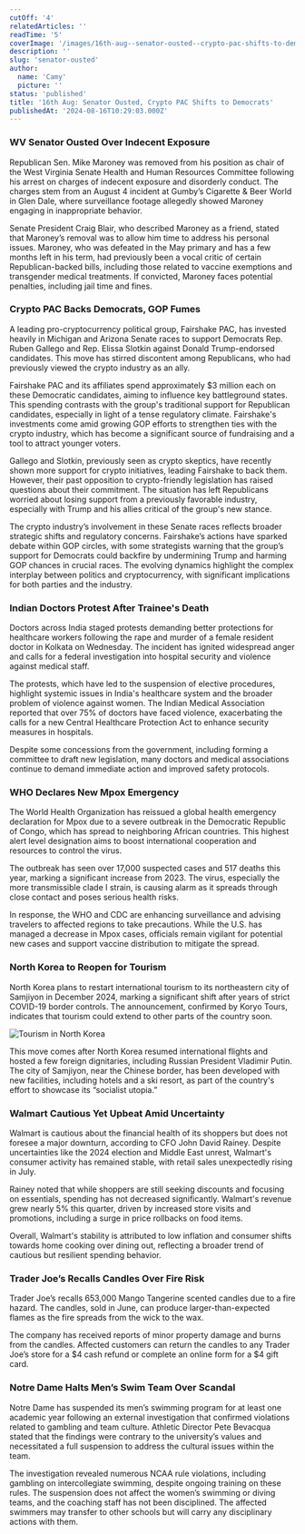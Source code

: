```yaml
---
cutOff: '4'
relatedArticles: ''
readTime: '5'
coverImage: '/images/16th-aug--senator-ousted--crypto-pac-shifts-to-democrats-UzMz.webp'
description: ''
slug: 'senator-ousted'
author:
  name: 'Camy'
  picture: ''
status: 'published'
title: '16th Aug: Senator Ousted, Crypto PAC Shifts to Democrats'
publishedAt: '2024-08-16T10:29:03.000Z'
---
```


### WV Senator Ousted Over Indecent Exposure

Republican Sen. Mike Maroney was removed from his position as chair of the West Virginia Senate Health and Human Resources Committee following his arrest on charges of indecent exposure and disorderly conduct. The charges stem from an August 4 incident at Gumby’s Cigarette & Beer World in Glen Dale, where surveillance footage allegedly showed Maroney engaging in inappropriate behavior.

Senate President Craig Blair, who described Maroney as a friend, stated that Maroney’s removal was to allow him time to address his personal issues. Maroney, who was defeated in the May primary and has a few months left in his term, had previously been a vocal critic of certain Republican-backed bills, including those related to vaccine exemptions and transgender medical treatments. If convicted, Maroney faces potential penalties, including jail time and fines.

### Crypto PAC Backs Democrats, GOP Fumes

A leading pro-cryptocurrency political group, Fairshake PAC, has invested heavily in Michigan and Arizona Senate races to support Democrats Rep. Ruben Gallego and Rep. Elissa Slotkin against Donald Trump-endorsed candidates. This move has stirred discontent among Republicans, who had previously viewed the crypto industry as an ally.

Fairshake PAC and its affiliates spend approximately $3 million each on these Democratic candidates, aiming to influence key battleground states. This spending contrasts with the group's traditional support for Republican candidates, especially in light of a tense regulatory climate. Fairshake's investments come amid growing GOP efforts to strengthen ties with the crypto industry, which has become a significant source of fundraising and a tool to attract younger voters.

Gallego and Slotkin, previously seen as crypto skeptics, have recently shown more support for crypto initiatives, leading Fairshake to back them. However, their past opposition to crypto-friendly legislation has raised questions about their commitment. The situation has left Republicans worried about losing support from a previously favorable industry, especially with Trump and his allies critical of the group's new stance.

The crypto industry’s involvement in these Senate races reflects broader strategic shifts and regulatory concerns. Fairshake’s actions have sparked debate within GOP circles, with some strategists warning that the group’s support for Democrats could backfire by undermining Trump and harming GOP chances in crucial races. The evolving dynamics highlight the complex interplay between politics and cryptocurrency, with significant implications for both parties and the industry.

### Indian Doctors Protest After Trainee's Death

Doctors across India staged protests demanding better protections for healthcare workers following the rape and murder of a female resident doctor in Kolkata on Wednesday. The incident has ignited widespread anger and calls for a federal investigation into hospital security and violence against medical staff.

The protests, which have led to the suspension of elective procedures, highlight systemic issues in India's healthcare system and the broader problem of violence against women. The Indian Medical Association reported that over 75% of doctors have faced violence, exacerbating the calls for a new Central Healthcare Protection Act to enhance security measures in hospitals.

Despite some concessions from the government, including forming a committee to draft new legislation, many doctors and medical associations continue to demand immediate action and improved safety protocols.

### WHO Declares New Mpox Emergency

The World Health Organization has reissued a global health emergency declaration for Mpox due to a severe outbreak in the Democratic Republic of Congo, which has spread to neighboring African countries. This highest alert level designation aims to boost international cooperation and resources to control the virus.

The outbreak has seen over 17,000 suspected cases and 517 deaths this year, marking a significant increase from 2023. The virus, especially the more transmissible clade I strain, is causing alarm as it spreads through close contact and poses serious health risks.

In response, the WHO and CDC are enhancing surveillance and advising travelers to affected regions to take precautions. While the U.S. has managed a decrease in Mpox cases, officials remain vigilant for potential new cases and support vaccine distribution to mitigate the spread.

### North Korea to Reopen for Tourism

North Korea plans to restart international tourism to its northeastern city of Samjiyon in December 2024, marking a significant shift after years of strict COVID-19 border controls. The announcement, confirmed by Koryo Tours, indicates that tourism could extend to other parts of the country soon.

![Tourism in North Korea](/images/16th-aug--senator-ousted--crypto-pac-shifts-to-democrats-czMD.webp)

This move comes after North Korea resumed international flights and hosted a few foreign dignitaries, including Russian President Vladimir Putin. The city of Samjiyon, near the Chinese border, has been developed with new facilities, including hotels and a ski resort, as part of the country's effort to showcase its “socialist utopia.”

### Walmart Cautious Yet Upbeat Amid Uncertainty

Walmart is cautious about the financial health of its shoppers but does not foresee a major downturn, according to CFO John David Rainey. Despite uncertainties like the 2024 election and Middle East unrest, Walmart's consumer activity has remained stable, with retail sales unexpectedly rising in July.

Rainey noted that while shoppers are still seeking discounts and focusing on essentials, spending has not decreased significantly. Walmart's revenue grew nearly 5% this quarter, driven by increased store visits and promotions, including a surge in price rollbacks on food items.

Overall, Walmart's stability is attributed to low inflation and consumer shifts towards home cooking over dining out, reflecting a broader trend of cautious but resilient spending behavior.

### Trader Joe’s Recalls Candles Over Fire Risk

Trader Joe’s recalls 653,000 Mango Tangerine scented candles due to a fire hazard. The candles, sold in June, can produce larger-than-expected flames as the fire spreads from the wick to the wax.

The company has received reports of minor property damage and burns from the candles. Affected customers can return the candles to any Trader Joe’s store for a $4 cash refund or complete an online form for a $4 gift card.

### Notre Dame Halts Men’s Swim Team Over Scandal

Notre Dame has suspended its men’s swimming program for at least one academic year following an external investigation that confirmed violations related to gambling and team culture. Athletic Director Pete Bevacqua stated that the findings were contrary to the university’s values and necessitated a full suspension to address the cultural issues within the team.

The investigation revealed numerous NCAA rule violations, including gambling on intercollegiate swimming, despite ongoing training on these rules. The suspension does not affect the women’s swimming or diving teams, and the coaching staff has not been disciplined. The affected swimmers may transfer to other schools but will carry any disciplinary actions with them.

# 
